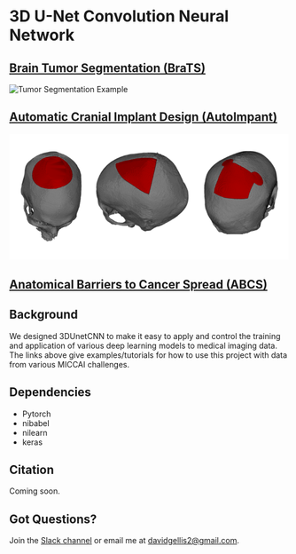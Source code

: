 # 3D U-Net Convolution Neural Network
## [Brain Tumor Segmentation (BraTS)](examples/brats2020)
![Tumor Segmentation Example](legacy/doc/tumor_segmentation_illusatration.gif)
## [Automatic Cranial Implant Design (AutoImpant)](examples/autoimplant2020)
![ Segmentation Example](doc/AutoImplant-Viz.png)
## [Anatomical Barriers to Cancer Spread (ABCS)](examples/abcs2020)
## Background
We designed 3DUnetCNN to make it easy to apply and control the training and application of various deep learning models to medical imaging data.
The links above give examples/tutorials for how to use this project with data from various MICCAI challenges.

## Dependencies
* Pytorch
* nibabel
* nilearn
* keras

## Citation
Coming soon.


## Got Questions?
Join the [Slack channel](https://join.slack.com/t/newworkspace-8fj9313/shared_invite/zt-i7083sxj-y9aRXhdiawt9zqZyD8Q2kw) or email me at davidgellis2@gmail.com.
